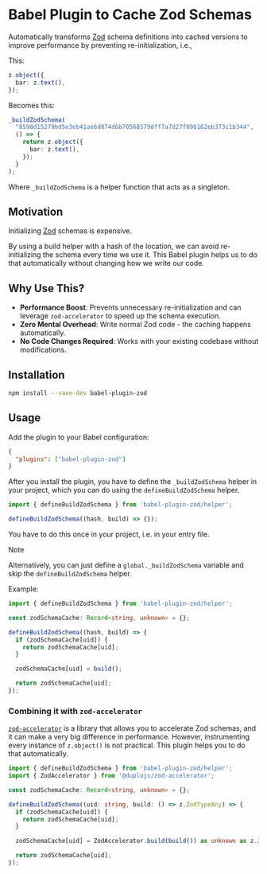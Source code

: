 # Babel Plugin to Cache Zod Schemas

Automatically transforms [Zod](https://zod.dev/) schema definitions into cached versions to improve performance by preventing re-initialization, i.e.,

This:

```ts
z.object({
  bar: z.text(),
});
```

Becomes this:

```ts
_buildZodSchema(
  "8598d15279bd5e3eb41ae6d074d6b70568579dff7a7d27f096162eb373c1b344",
  () => {
    return z.object({
      bar: z.text(),
    });
  }
);
```

Where `_buildZodSchema` is a helper function that acts as a singleton.

## Motivation

Initializing [Zod](https://zod.dev/) schemas is expensive.

By using a build helper with a hash of the location, we can avoid re-initializing the schema every time we use it. This Babel plugin helps us to do that automatically without changing how we write our code.

## Why Use This?

- **Performance Boost**: Prevents unnecessary re-initialization and can leverage `zod-accelerator` to speed up the schema execution.
- **Zero Mental Overhead**: Write normal Zod code - the caching happens automatically.
- **No Code Changes Required**: Works with your existing codebase without modifications.

## Installation

```bash
npm install --save-dev babel-plugin-zod
```

## Usage

Add the plugin to your Babel configuration:

```json
{
  "plugins": ["babel-plugin-zod"]
}
```

After you install the plugin, you have to define the `_buildZodSchema` helper in your project, which you can do using the `defineBuildZodSchema` helper.

```ts
import { defineBuildZodSchema } from 'babel-plugin-zod/helper';

defineBuildZodSchema((hash, build) => {});
```

You have to do this once in your project, i.e. in your entry file.

> [!NOTE]
> Alternatively, you can just define a `global._buildZodSchema` variable and skip the `defineBuildZodSchema` helper.

Example:

```ts
import { defineBuildZodSchema } from 'babel-plugin-zod/helper';

const zodSchemaCache: Record<string, unknown> = {};

defineBuildZodSchema((hash, build) => {
  if (zodSchemaCache[uid]) {
    return zodSchemaCache[uid];
  }

  zodSchemaCache[uid] = build();

  return zodSchemaCache[uid];
});
```

### Combining it with `zod-accelerator`

[`zod-accelerator`](https://www.npmjs.com/package/@duplojs/zod-accelerator) is a library that allows you to accelerate Zod schemas, and it can make a very big difference in performance. However, instrumenting every instance of `z.object()` is not practical. This plugin helps you to do that automatically.

```ts
import { defineBuildZodSchema } from 'babel-plugin-zod/helper';
import { ZodAccelerator } from '@duplojs/zod-accelerator';

const zodSchemaCache: Record<string, unknown> = {};

defineBuildZodSchema((uid: string, build: () => z.ZodTypeAny) => {
  if (zodSchemaCache[uid]) {
    return zodSchemaCache[uid];
  }

  zodSchemaCache[uid] = ZodAccelerator.build(build()) as unknown as z.ZodTypeAny;

  return zodSchemaCache[uid];
});
```
